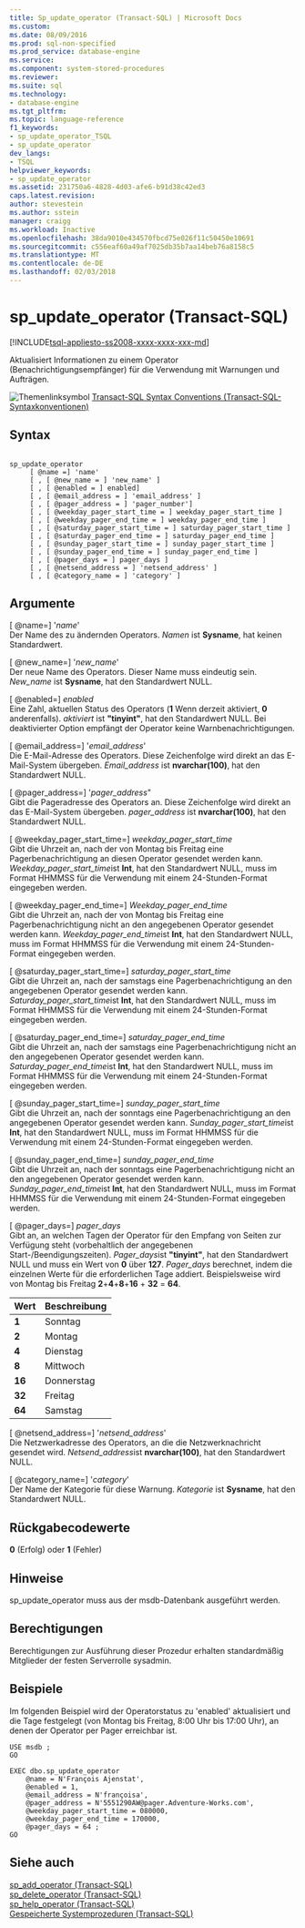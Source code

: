 ```yaml
---
title: Sp_update_operator (Transact-SQL) | Microsoft Docs
ms.custom: 
ms.date: 08/09/2016
ms.prod: sql-non-specified
ms.prod_service: database-engine
ms.service: 
ms.component: system-stored-procedures
ms.reviewer: 
ms.suite: sql
ms.technology:
- database-engine
ms.tgt_pltfrm: 
ms.topic: language-reference
f1_keywords:
- sp_update_operator_TSQL
- sp_update_operator
dev_langs:
- TSQL
helpviewer_keywords:
- sp_update_operator
ms.assetid: 231750a6-4828-4d03-afe6-b91d38c42ed3
caps.latest.revision: 
author: stevestein
ms.author: sstein
manager: craigg
ms.workload: Inactive
ms.openlocfilehash: 38da9010e434570fbcd75e026f11c50450e10691
ms.sourcegitcommit: c556eaf60a49af7025db35b7aa14beb76a8158c5
ms.translationtype: MT
ms.contentlocale: de-DE
ms.lasthandoff: 02/03/2018
---
```

# <a name="spupdateoperator-transact-sql"></a>sp_update_operator (Transact-SQL)
[!INCLUDE[tsql-appliesto-ss2008-xxxx-xxxx-xxx-md](../../includes/tsql-appliesto-ss2008-xxxx-xxxx-xxx-md.md)]

  Aktualisiert Informationen zu einem Operator (Benachrichtigungsempfänger) für die Verwendung mit Warnungen und Aufträgen.  
  
   ![Themenlinksymbol](../../database-engine/configure-windows/media/topic-link.gif "Topic link icon") [Transact-SQL Syntax Conventions (Transact-SQL-Syntaxkonventionen)](../../t-sql/language-elements/transact-sql-syntax-conventions-transact-sql.md)  
  
## <a name="syntax"></a>Syntax  
  
```  
  
sp_update_operator   
     [ @name =] 'name'   
     [ , [ @new_name = ] 'new_name' ]   
     [ , [ @enabled = ] enabled]   
     [ , [ @email_address = ] 'email_address' ]  
     [ , [ @pager_address = ] 'pager_number']   
     [ , [ @weekday_pager_start_time = ] weekday_pager_start_time ]  
     [ , [ @weekday_pager_end_time = ] weekday_pager_end_time ]   
     [ , [ @saturday_pager_start_time = ] saturday_pager_start_time ]  
     [ , [ @saturday_pager_end_time = ] saturday_pager_end_time ]   
     [ , [ @sunday_pager_start_time = ] sunday_pager_start_time ]  
     [ , [ @sunday_pager_end_time = ] sunday_pager_end_time ]   
     [ , [ @pager_days = ] pager_days ]   
     [ , [ @netsend_address = ] 'netsend_address' ]   
     [ , [ @category_name = ] 'category' ]  
```  
  
## <a name="arguments"></a>Argumente  
 [ @name=] '*name*'  
 Der Name des zu ändernden Operators. *Namen* ist **Sysname**, hat keinen Standardwert.  
  
 [ @new_name=] '*new_name*'  
 Der neue Name des Operators. Dieser Name muss eindeutig sein. *New_name* ist **Sysname**, hat den Standardwert NULL.  
  
 [ @enabled=] *enabled*  
 Eine Zahl, aktuellen Status des Operators (**1** Wenn derzeit aktiviert, **0** anderenfalls). *aktiviert* ist **"tinyint"**, hat den Standardwert NULL. Bei deaktivierter Option empfängt der Operator keine Warnbenachrichtigungen.  
  
 [ @email_address=] '*email_address*'  
 Die E-Mail-Adresse des Operators. Diese Zeichenfolge wird direkt an das E-Mail-System übergeben. *Email_address* ist **nvarchar(100)**, hat den Standardwert NULL.  
  
 [ @pager_address=] '*pager_address*"  
 Gibt die Pageradresse des Operators an. Diese Zeichenfolge wird direkt an das E-Mail-System übergeben. *pager_address* ist **nvarchar(100)**, hat den Standardwert NULL.  
  
 [ @weekday_pager_start_time=] *weekday_pager_start_time*  
 Gibt die Uhrzeit an, nach der von Montag bis Freitag eine Pagerbenachrichtigung an diesen Operator gesendet werden kann. *Weekday_pager_start_time*ist **Int**, hat den Standardwert NULL, muss im Format HHMMSS für die Verwendung mit einem 24-Stunden-Format eingegeben werden.  
  
 [ @weekday_pager_end_time=] *Weekday_pager_end_time*  
 Gibt die Uhrzeit an, nach der von Montag bis Freitag eine Pagerbenachrichtigung nicht an den angegebenen Operator gesendet werden kann. *Weekday_pager_end_time*ist **Int**, hat den Standardwert NULL, muss im Format HHMMSS für die Verwendung mit einem 24-Stunden-Format eingegeben werden.  
  
 [ @saturday_pager_start_time=] *saturday_pager_start_time*  
 Gibt die Uhrzeit an, nach der samstags eine Pagerbenachrichtigung an den angegebenen Operator gesendet werden kann. *Saturday_pager_start_time*ist **Int**, hat den Standardwert NULL, muss im Format HHMMSS für die Verwendung mit einem 24-Stunden-Format eingegeben werden.  
  
 [ @saturday_pager_end_time=] *saturday_pager_end_time*  
 Gibt die Uhrzeit an, nach der samstags eine Pagerbenachrichtigung nicht an den angegebenen Operator gesendet werden kann. *Saturday_pager_end_time*ist **Int**, hat den Standardwert NULL, muss im Format HHMMSS für die Verwendung mit einem 24-Stunden-Format eingegeben werden.  
  
 [ @sunday_pager_start_time=] *sunday_pager_start_time*  
 Gibt die Uhrzeit an, nach der sonntags eine Pagerbenachrichtigung an den angegebenen Operator gesendet werden kann. *Sunday_pager_start_time*ist **Int**, hat den Standardwert NULL, muss im Format HHMMSS für die Verwendung mit einem 24-Stunden-Format eingegeben werden.  
  
 [ @sunday_pager_end_time=] *sunday_pager_end_time*  
 Gibt die Uhrzeit an, nach der sonntags eine Pagerbenachrichtigung nicht an den angegebenen Operator gesendet werden kann. *Sunday_pager_end_time*ist **Int**, hat den Standardwert NULL, muss im Format HHMMSS für die Verwendung mit einem 24-Stunden-Format eingegeben werden.  
  
 [ @pager_days=] *pager_days*  
 Gibt an, an welchen Tagen der Operator für den Empfang von Seiten zur Verfügung steht (vorbehaltlich der angegebenen Start-/Beendigungszeiten). *Pager_days*ist **"tinyint"**, hat den Standardwert NULL und muss ein Wert von **0** über **127**. *Pager_days* berechnet, indem die einzelnen Werte für die erforderlichen Tage addiert. Beispielsweise wird von Montag bis Freitag **2**+**4**+**8**+**16** + **32** = **64**.  
  
|Wert|Beschreibung|  
|-----------|-----------------|  
|**1**|Sonntag|  
|**2**|Montag|  
|**4**|Dienstag|  
|**8**|Mittwoch|  
|**16**|Donnerstag|  
|**32**|Freitag|  
|**64**|Samstag|  
  
 [ @netsend_address=] '*netsend_address*'  
 Die Netzwerkadresse des Operators, an die die Netzwerknachricht gesendet wird. *Netsend_address*ist **nvarchar(100)**, hat den Standardwert NULL.  
  
 [ @category_name=] '*category*'  
 Der Name der Kategorie für diese Warnung. *Kategorie* ist **Sysname**, hat den Standardwert NULL.  
  
## <a name="return-code-values"></a>Rückgabecodewerte  
 **0** (Erfolg) oder **1** (Fehler)  
  
## <a name="remarks"></a>Hinweise  
 sp_update_operator muss aus der msdb-Datenbank ausgeführt werden.  
  
## <a name="permissions"></a>Berechtigungen  
 Berechtigungen zur Ausführung dieser Prozedur erhalten standardmäßig Mitglieder der festen Serverrolle sysadmin.  
  
## <a name="examples"></a>Beispiele  
 Im folgenden Beispiel wird der Operatorstatus zu 'enabled' aktualisiert und die Tage festgelegt (von Montag bis Freitag, 8:00 Uhr bis 17:00 Uhr), an denen der Operator per Pager erreichbar ist.  
  
```  
USE msdb ;  
GO  
  
EXEC dbo.sp_update_operator   
    @name = N'François Ajenstat',  
    @enabled = 1,  
    @email_address = N'françoisa',  
    @pager_address = N'5551290AW@pager.Adventure-Works.com',  
    @weekday_pager_start_time = 080000,  
    @weekday_pager_end_time = 170000,  
    @pager_days = 64 ;  
GO  
```  
  
## <a name="see-also"></a>Siehe auch  
 [sp_add_operator &#40;Transact-SQL&#41;](../../relational-databases/system-stored-procedures/sp-add-operator-transact-sql.md)   
 [sp_delete_operator &#40;Transact-SQL&#41;](../../relational-databases/system-stored-procedures/sp-delete-operator-transact-sql.md)   
 [sp_help_operator &#40;Transact-SQL&#41;](../../relational-databases/system-stored-procedures/sp-help-operator-transact-sql.md)   
 [Gespeicherte Systemprozeduren &#40;Transact-SQL&#41;](../../relational-databases/system-stored-procedures/system-stored-procedures-transact-sql.md)  
  
  
